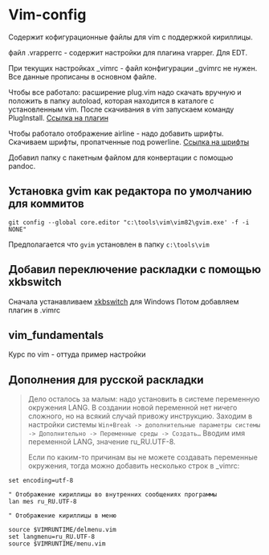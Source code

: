 # Vim-config 

Содержит кофигурационные файлы для vim с поддержкой кириллицы.


файл .vrapperrc - содержит настройки для плагина vrapper. Для EDT.

При текущих настройках \_vimrc - файл конфигурации \_gvimrc не нужен. Все
данные прописаны в основном файле.

Чтобы все работало: расширение plug.vim надо скачать вручную и положить в
папку autoload, которая находится в каталоге с установленным vim.
После скачивания в vim запускаем команду PlugInstall.
[Ссылка на плагин](https://github.com/junegunn/vim-plug)

Чтобы работало отображение airline - надо добавить шрифты. Скачиваем шрифты,
пропатченные под powerline. [Ссылка на шрифты](https://github.com/powerline/fonts)

Добавил папку с пакетным файлом для конвертации с помощью pandoc.



## Установка gvim как редактора по умолчанию для коммитов

`git config --global core.editor "c:\tools\vim\vim82\gvim.exe' -f -i NONE"`

Предполагается что `gvim` установлен в папку `c:\tools\vim`

## Добавил переключение раскладки с помощью xkbswitch

Сначала устанавливаем [xkbswitch](https://github.com/DeXP/xkb-switch-win) для Windows
Потом добавляем плагин в .vimrc

## vim\_fundamentals
Курс по vim - оттуда пример настройки 


## Дополнения для русской раскладки
>Дело осталось за малым: надо установить в системе переменную окружения LANG. 
>В создании новой переменной нет ничего сложного, но на всякий случай привожу инструкцию. 
>Заходим в настройки системы `Win+Break -> дополнительные параметры системы -> Дополнительно -> Переменные среды -> Создать…`
>Вводим имя переменной LANG, значение ru_RU.UTF-8.
>
>Если по каким-то причинам вы не можете создавать переменные окружения, тогда можно добавить несколько строк в _vimrc:
```
set encoding=utf-8

" Отображение кириллицы во внутренних сообщениях программы
lan mes ru_RU.UTF-8

" Отображение кириллицы в меню

source $VIMRUNTIME/delmenu.vim
set langmenu=ru_RU.UTF-8
source $VIMRUNTIME/menu.vim
```
